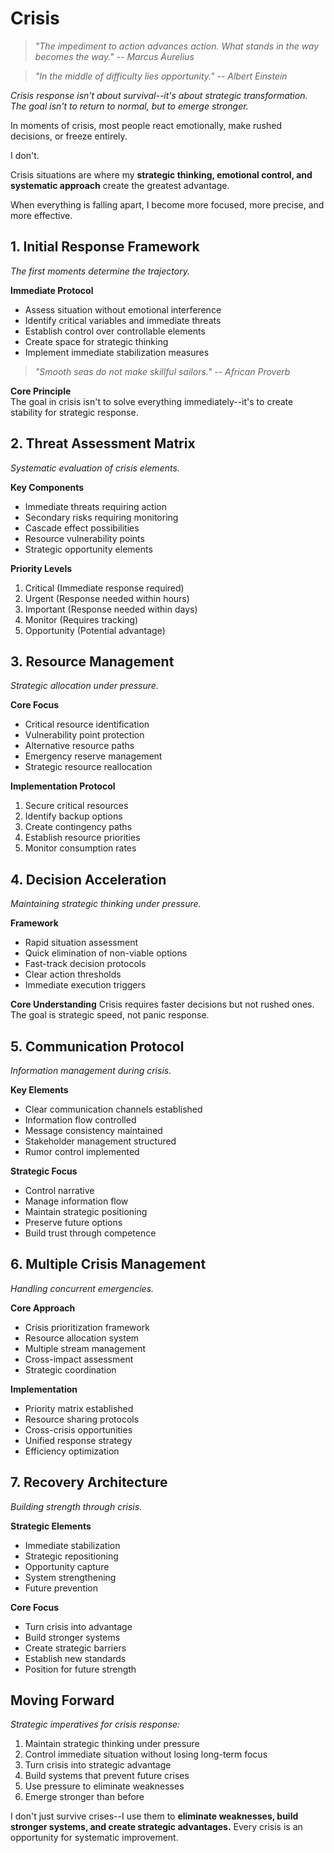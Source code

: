 # Crisis

> *"The impediment to action advances action. What stands in the way becomes the way." -- Marcus Aurelius*

> *"In the middle of difficulty lies opportunity." -- Albert Einstein*

*Crisis response isn't about survival--it's about strategic transformation. The goal isn't to return to normal, but to emerge stronger.*

In moments of crisis, most people react emotionally, make rushed decisions, or freeze entirely.

I don't.

Crisis situations are where my **strategic thinking, emotional control, and systematic approach** create the greatest advantage.

When everything is falling apart, I become more focused, more precise, and more effective.

## 1. Initial Response Framework

*The first moments determine the trajectory.*

**Immediate Protocol**
- Assess situation without emotional interference
- Identify critical variables and immediate threats
- Establish control over controllable elements
- Create space for strategic thinking
- Implement immediate stabilization measures

> *"Smooth seas do not make skillful sailors." -- African Proverb*

**Core Principle**  
The goal in crisis isn't to solve everything immediately--it's to create stability for strategic response.

## 2. Threat Assessment Matrix

*Systematic evaluation of crisis elements.*

**Key Components**
- Immediate threats requiring action
- Secondary risks requiring monitoring
- Cascade effect possibilities
- Resource vulnerability points
- Strategic opportunity elements

**Priority Levels**
1. Critical (Immediate response required)
2. Urgent (Response needed within hours)
3. Important (Response needed within days)
4. Monitor (Requires tracking)
5. Opportunity (Potential advantage)

## 3. Resource Management

*Strategic allocation under pressure.*

**Core Focus**
- Critical resource identification
- Vulnerability point protection
- Alternative resource paths
- Emergency reserve management
- Strategic resource reallocation

**Implementation Protocol**
1. Secure critical resources
2. Identify backup options
3. Create contingency paths
4. Establish resource priorities
5. Monitor consumption rates

## 4. Decision Acceleration

*Maintaining strategic thinking under pressure.*

**Framework**
- Rapid situation assessment
- Quick elimination of non-viable options
- Fast-track decision protocols
- Clear action thresholds
- Immediate execution triggers

**Core Understanding**
Crisis requires faster decisions but not rushed ones. The goal is strategic speed, not panic response.

## 5. Communication Protocol

*Information management during crisis.*

**Key Elements**
- Clear communication channels established
- Information flow controlled
- Message consistency maintained
- Stakeholder management structured
- Rumor control implemented

**Strategic Focus**
- Control narrative
- Manage information flow
- Maintain strategic positioning
- Preserve future options
- Build trust through competence

## 6. Multiple Crisis Management

*Handling concurrent emergencies.*

**Core Approach**
- Crisis prioritization framework
- Resource allocation system
- Multiple stream management
- Cross-impact assessment
- Strategic coordination

**Implementation**
- Priority matrix established
- Resource sharing protocols
- Cross-crisis opportunities
- Unified response strategy
- Efficiency optimization

## 7. Recovery Architecture

*Building strength through crisis.*

**Strategic Elements**
- Immediate stabilization
- Strategic repositioning
- Opportunity capture
- System strengthening
- Future prevention

**Core Focus**
- Turn crisis into advantage
- Build stronger systems
- Create strategic barriers
- Establish new standards
- Position for future strength

## Moving Forward

*Strategic imperatives for crisis response:*

1. Maintain strategic thinking under pressure
2. Control immediate situation without losing long-term focus
3. Turn crisis into strategic advantage
4. Build systems that prevent future crises
5. Use pressure to eliminate weaknesses
6. Emerge stronger than before

I don't just survive crises--I use them to **eliminate weaknesses, build stronger systems, and create strategic advantages.** Every crisis is an opportunity for systematic improvement.